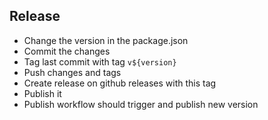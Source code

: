 ## Release

- Change the version in the package.json
- Commit the changes
- Tag last commit with tag `v${version}`
- Push changes and tags
- Create release on github releases with this tag
- Publish it
- Publish workflow should trigger and publish new version